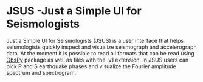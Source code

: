 # JSUS -Just a Simple UI for Seismologists

Just a Simple UI for Seismologists (JSUS) is a user interface that helps seismologists quickly inspect 
and visualize seismograph and accelerograph data. At the moment it is possible to read all formats that 
can be read using [ObsPy](https://docs.obspy.org/) package as well as files with the .v1 extension.
In JSUS users can pick P and S earthquake phases and visualize the Fourier amplitude spectrum and spectrogram.
